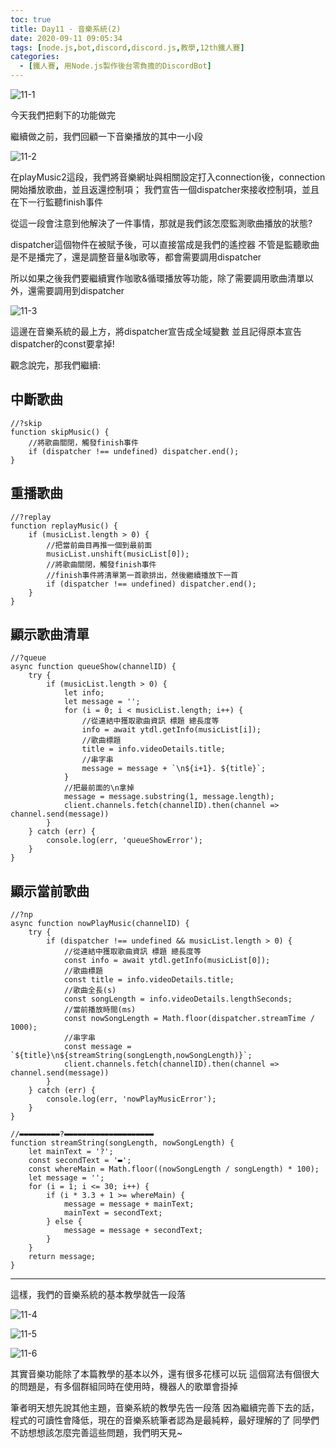 ```yaml
---
toc: true
title: Day11 - 音樂系統(2)
date: 2020-09-11 09:05:34
tags: [node.js,bot,discord,discord.js,教學,12th鐵人賽]
categories:
  - [鐵人賽, 用Node.js製作後台零負擔的DiscordBot]
---
```

![11-1](https://i.imgur.com/0pmzip7.png)

今天我們把剩下的功能做完

<!-- more -->

繼續做之前，我們回顧一下音樂播放的其中一小段

![11-2](https://i.imgur.com/LxEyK0Q.png)

在playMusic2這段，我們將音樂網址與相關設定打入connection後，connection開始播放歌曲，並且返還控制項；
我們宣告一個dispatcher來接收控制項，並且在下一行監聽finish事件

從這一段會注意到他解決了一件事情，那就是我們該怎麼監測歌曲播放的狀態?

dispatcher這個物件在被賦予後，可以直接當成是我們的遙控器
不管是監聽歌曲是不是播完了，還是調整音量&咖歌等，都會需要調用dispatcher

所以如果之後我們要繼續實作咖歌&循環播放等功能，除了需要調用歌曲清單以外，還需要調用到dispatcher

![11-3](https://i.imgur.com/pcZSGNK.png)

這邊在音樂系統的最上方，將dispatcher宣告成全域變數
並且記得原本宣告dispatcher的const要拿掉!

觀念說完，那我們繼續:

## 中斷歌曲

```
//?skip
function skipMusic() {
    //將歌曲關閉，觸發finish事件
    if (dispatcher !== undefined) dispatcher.end();
}
```

## 重播歌曲

```
//?replay
function replayMusic() {
    if (musicList.length > 0) {
        //把當前曲目再推一個到最前面
        musicList.unshift(musicList[0]);
        //將歌曲關閉，觸發finish事件
        //finish事件將清單第一首歌排出，然後繼續播放下一首
        if (dispatcher !== undefined) dispatcher.end();
    }
}
```

## 顯示歌曲清單

```
//?queue
async function queueShow(channelID) {
    try {
        if (musicList.length > 0) {
            let info;
            let message = '';
            for (i = 0; i < musicList.length; i++) {
                //從連結中獲取歌曲資訊 標題 總長度等
                info = await ytdl.getInfo(musicList[i]);
                //歌曲標題
                title = info.videoDetails.title;
                //串字串
                message = message + `\n${i+1}. ${title}`;
            }
            //把最前面的\n拿掉
            message = message.substring(1, message.length);
            client.channels.fetch(channelID).then(channel => channel.send(message))
        }
    } catch (err) {
        console.log(err, 'queueShowError');
    }
}
```

## 顯示當前歌曲

```
//?np
async function nowPlayMusic(channelID) {
    try {
        if (dispatcher !== undefined && musicList.length > 0) {
            //從連結中獲取歌曲資訊 標題 總長度等
            const info = await ytdl.getInfo(musicList[0]);
            //歌曲標題
            const title = info.videoDetails.title;
            //歌曲全長(s)
            const songLength = info.videoDetails.lengthSeconds;
            //當前播放時間(ms)
            const nowSongLength = Math.floor(dispatcher.streamTime / 1000);
            //串字串
            const message = `${title}\n${streamString(songLength,nowSongLength)}`;
            client.channels.fetch(channelID).then(channel => channel.send(message))
        }
    } catch (err) {
        console.log(err, 'nowPlayMusicError');
    }
}

//▬▬▬▬▬▬▬▬▬?▬▬▬▬▬▬▬▬▬▬▬▬▬▬▬▬▬▬▬▬
function streamString(songLength, nowSongLength) {
    let mainText = '?';
    const secondText = '▬';
    const whereMain = Math.floor((nowSongLength / songLength) * 100);
    let message = '';
    for (i = 1; i <= 30; i++) {
        if (i * 3.3 + 1 >= whereMain) {
            message = message + mainText;
            mainText = secondText;
        } else {
            message = message + secondText;
        }
    }
    return message;
}
```

---

這樣，我們的音樂系統的基本教學就告一段落

![11-4](https://i.imgur.com/MUI4mAt.png)

![11-5](https://i.imgur.com/4i1uqpf.png)

![11-6](https://i.imgur.com/HBYoQl6.png)

其實音樂功能除了本篇教學的基本以外，還有很多花樣可以玩
這個寫法有個很大的問題是，有多個群組同時在使用時，機器人的歌單會掛掉

筆者明天想先說其他主題，音樂系統的教學先告一段落
因為繼續完善下去的話，程式的可讀性會降低，現在的音樂系統筆者認為是最純粹，最好理解的了
同學們不訪想想該怎麼完善這些問題，我們明天見~
